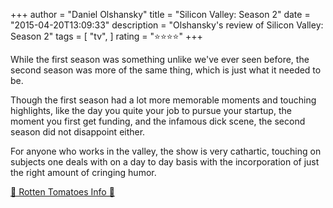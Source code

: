 +++
author = "Daniel Olshansky"
title = "Silicon Valley: Season 2"
date = "2015-04-20T13:09:33"
description = "Olshansky's review of Silicon Valley: Season 2"
tags = [
    "tv",
]
rating = "⭐⭐⭐⭐"
+++

While the first season was something unlike we've ever seen before, the second season was more of the same thing, which is just what it needed to be.

Though the first season had a lot more memorable moments and touching highlights, like the day you quite your job to pursue your startup, the moment you first get funding, and the infamous dick scene, the second season did not disappoint either.

For anyone who works in the valley, the show is very cathartic, touching on subjects one deals with on a day to day basis with the incorporation of just the right amount of cringing humor.

[🍅 Rotten Tomatoes Info 🍅](https://www.rottentomatoes.com//tv/silicon_valley/s02)